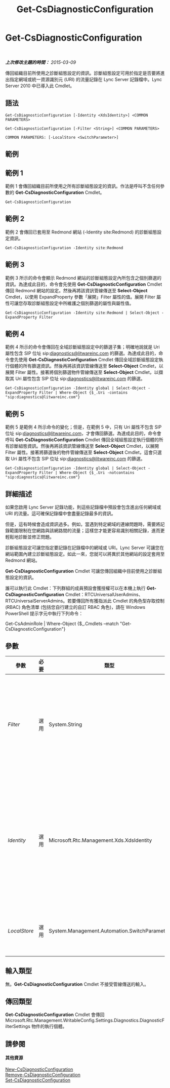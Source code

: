﻿---
title: Get-CsDiagnosticConfiguration
TOCTitle: Get-CsDiagnosticConfiguration
ms:assetid: f642bdca-82bb-4c72-9558-7e5ec43565fd
ms:mtpsurl: https://technet.microsoft.com/zh-tw/library/Gg413034(v=OCS.15)
ms:contentKeyID: 49292835
ms.date: 08/24/2015
mtps_version: v=OCS.15
ms.translationtype: HT
---

# Get-CsDiagnosticConfiguration

 

_**上次修改主題的時間：** 2015-03-09_

傳回組織目前所使用之診斷組態設定的資訊。診斷組態設定可用於指定是否要將進出指定網域或統一資源識別元 (URI) 的流量記錄在 Lync Server 記錄檔中。Lync Server 2010 中已導入此 Cmdlet。

## 語法

    Get-CsDiagnosticConfiguration [-Identity <XdsIdentity>] <COMMON PARAMETERS>

    Get-CsDiagnosticConfiguration [-Filter <String>] <COMMON PARAMETERS>

    COMMON PARAMETERS: [-LocalStore <SwitchParameter>]

## 範例

## 範例 1

範例 1 會傳回組織目前所使用之所有診斷組態設定的資訊。作法是呼叫不含任何參數的 **Get-CsDiagnosticConfiguration** Cmdlet。

    Get-CsDiagnosticConfiguration

## 範例 2

範例 2 會傳回已套用至 Redmond 網站 (-Identity site:Redmond) 的診斷組態設定資訊。

    Get-CsDiagnosticConfiguration -Identity site:Redmond

## 範例 3

範例 3 所示的命令會顯示 Redmond 網站的診斷組態設定內所包含之個別篩選的資訊。為達成此目的，命令會先使用 **Get-CsDiagnosticConfiguration** Cmdlet 傳回 Redmond 網站的設定。然後再將該資訊管線傳送至 **Select-Object** Cmdlet，以使用 ExpandProperty 參數「展開」Filter 屬性的值。展開 Filter 屬性可讓您存取診斷組態設定中所維護之個別篩選的屬性與屬性值。

    Get-CsDiagnosticConfiguration -Identity site:Redmond | Select-Object -ExpandProperty Filter

## 範例 4

範例 4 所示的命令會傳回在全域診斷組態設定中的篩選子集；明確地說就是 Uri 屬性包含 SIP 位址 sip:diagnostics@litwareinc.com 的篩選。為達成此目的，命令會先使用 **Get-CsDiagnosticConfiguration** Cmdlet 傳回全域診斷組態設定執行個體的所有篩選資訊。然後再將該資訊管線傳送至 **Select-Object** Cmdlet，以展開 Filter 屬性。接著將個別篩選物件管線傳送至 **Select-Object** Cmdlet，以擷取其 Uri 屬性包含 SIP 位址 sip:diagnostics@litwareinc.com 的篩選。

    Get-CsDiagnosticConfiguration -Identity global | Select-Object -ExpandProperty Filter | Where-Object {$_.Uri -contains "sip:diagnostics@litwareinc.com"}

## 範例 5

範例 5 是範例 4 所示命令的變化；但是，在範例 5 中，只有 Uri 屬性不包含 SIP 位址 sip:diagnostics@litwareinc.com，才會傳回篩選。為達成此目的，命令會呼叫 **Get-CsDiagnosticConfiguration** Cmdlet 傳回全域組態設定執行個體的所有診斷組態資訊。然後再將該資訊管線傳送至 **Select-Object** Cmdlet，以展開 Filter 屬性。接著將篩選後的物件管線傳送至 **Select-Object** Cmdlet，這會只選取 Uri 屬性不包含 SIP 位址 sip:diagnostics@litwareinc.com 的篩選。

    Get-CsDiagnosticConfiguration -Identity global | Select-Object -ExpandProperty Filter | Where-Object {$_.Uri -notcontains "sip:diagnostics@litwareinc.com"}

## 詳細描述

如果您啟用 Lync Server 記錄功能，則這些記錄檔中預設會包含進出任何網域或 URI 的流量。這可確保記錄檔中會盡量記錄最多的資訊。

但是，這有時候會造成資訊過多。例如，當遇到特定網域的連線問題時，需要將記錄範圍限制在您網路與該網路間的流量；這樣您才能更容易識別相關記錄，進而更輕鬆地診斷並修正問題。

診斷組態設定可讓您指定要記錄在記錄檔中的網域或 URI。Lync Server 可讓您在網站範圍內建立診斷組態設定。如此一來，您就可以將異於其他網站的設定套用至 Redmond 網站。

**Get-CsDiagnosticConfiguration** Cmdlet 可讓您傳回組織中目前使用之診斷組態設定的資訊。

誰可以執行此 Cmdlet：下列群組的成員預設會獲授權可以在本機上執行 **Get-CsDiagnosticConfiguration** Cmdlet：RTCUniversalUserAdmins、RTCUniversalServerAdmins。若要傳回所有獲指派此 Cmdlet 的角色型存取控制 (RBAC) 角色清單 (包括您自行建立的自訂 RBAC 角色)，請在 Windows PowerShell 提示字元中執行下列命令：

Get-CsAdminRole | Where-Object {$\_.Cmdlets –match "Get-CsDiagnosticConfiguration"}

## 參數


<table>
<colgroup>
<col style="width: 25%" />
<col style="width: 25%" />
<col style="width: 25%" />
<col style="width: 25%" />
</colgroup>
<thead>
<tr class="header">
<th>參數</th>
<th>必要</th>
<th>類型</th>
<th>說明</th>
</tr>
</thead>
<tbody>
<tr class="odd">
<td><p><em>Filter</em></p></td>
<td><p>選用</p></td>
<td><p>System.String</p></td>
<td><p>可讓您在指定要傳回的設定集合時使用萬用字元。例如，此語法會傳回網站範圍設定的所有設定：-Filter &quot;site:*&quot;。</p>
<p>請注意，您不能在同一個命令中同時使用 Filter 和 Identity 參數。</p></td>
</tr>
<tr class="even">
<td><p><em>Identity</em></p></td>
<td><p>選用</p></td>
<td><p>Microsoft.Rtc.Management.Xds.XdsIdentity</p></td>
<td><p>要傳回之診斷組態設定的唯一識別碼。若要傳回在此網站範圍設定的設定，請使用下列語法：-Identity &quot;site:Redmond&quot;。若要傳回全域設定，請使用下列語法：-Identity global。</p>
<p>若未指定此參數，則會傳回所有目前正在使用的診斷組態設定。</p></td>
</tr>
<tr class="odd">
<td><p><em>LocalStore</em></p></td>
<td><p>選用</p></td>
<td><p>System.Management.Automation.SwitchParameter</p></td>
<td><p>從 中央管理存放區 的本機複本擷取診斷組態資料，而非從 中央管理存放區 本身擷取。</p></td>
</tr>
</tbody>
</table>


## 輸入類型

無。**Get-CsDiagnosticConfiguration** Cmdlet 不接受管線傳送的輸入。

## 傳回類型

**Get-CsDiagnosticConfiguration** Cmdlet 會傳回 Microsoft.Rtc.Management.WritableConfig.Settings.Diagnostics.DiagnosticFilterSettings 物件的執行個體。

## 請參閱

#### 其他資源

[New-CsDiagnosticConfiguration](new-csdiagnosticconfiguration.md)  
[Remove-CsDiagnosticConfiguration](remove-csdiagnosticconfiguration.md)  
[Set-CsDiagnosticConfiguration](set-csdiagnosticconfiguration.md)

